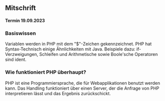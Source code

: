 ## Mitschrift


#### **Termin 19.09.2023**

### Basiswissen
Variablen werden in PHP mit dem "$"-Zeichen gekennzeichnet.
PHP hat Syntax-Technisch einige Ähnlichkeiten mit Java. Beispiele dazu:
if-Verzweigungen, Schleifen und Arithmetische sowie Boole'sche Operatoren sind ident.

### Wie funktioniert PHP überhaupt?
PHP ist eine Programmiersprache, die für Webapplikationen benutzt werden kann.
Das Handling funktioniert über einen Server, der die Anfrage von PHP interpretieren lässt und das Ergebnis zurückschickt.
